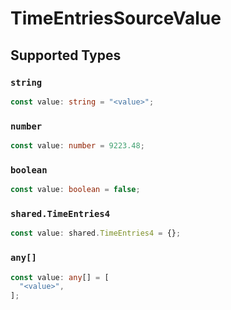 # TimeEntriesSourceValue


## Supported Types

### `string`

```typescript
const value: string = "<value>";
```

### `number`

```typescript
const value: number = 9223.48;
```

### `boolean`

```typescript
const value: boolean = false;
```

### `shared.TimeEntries4`

```typescript
const value: shared.TimeEntries4 = {};
```

### `any[]`

```typescript
const value: any[] = [
  "<value>",
];
```

